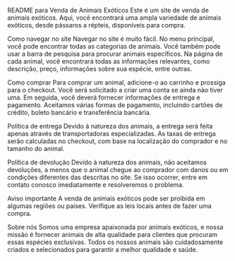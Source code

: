 README para Venda de Animais Exóticos
Este é um site de venda de animais exóticos. Aqui, você encontrará uma ampla variedade de animais exóticos, desde pássaros a répteis, disponíveis para compra.

Como navegar no site
Navegar no site é muito fácil. No menu principal, você pode encontrar todas as categorias de animais. Você também pode usar a barra de pesquisa para procurar animais específicos. Na página de cada animal, você encontrará todas as informações relevantes, como descrição, preço, informações sobre sua espécie, entre outras.

Como comprar
Para comprar um animal, adicione-o ao carrinho e prossiga para o checkout. Você será solicitado a criar uma conta se ainda não tiver uma. Em seguida, você deverá fornecer informações de entrega e pagamento. Aceitamos várias formas de pagamento, incluindo cartões de crédito, boleto bancário e transferência bancária.

Política de entrega
Devido à natureza dos animais, a entrega será feita apenas através de transportadoras especializadas. As taxas de entrega serão calculadas no checkout, com base na localização do comprador e no tamanho do animal.

Política de devolução
Devido à natureza dos animais, não aceitamos devoluções, a menos que o animal chegue ao comprador com danos ou em condições diferentes das descritas no site. Se isso ocorrer, entre em contato conosco imediatamente e resolveremos o problema.

Aviso importante
A venda de animais exóticos pode ser proibida em algumas regiões ou países. Verifique as leis locais antes de fazer uma compra.

Sobre nós
Somos uma empresa apaixonada por animais exóticos, e nossa missão é fornecer animais de alta qualidade para clientes que procuram essas espécies exclusivas. Todos os nossos animais são cuidadosamente criados e selecionados para garantir a melhor qualidade e saúde.
